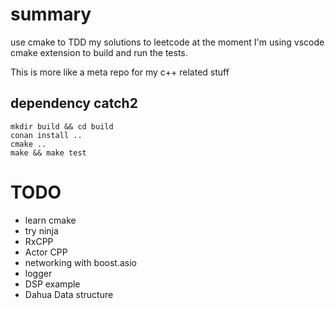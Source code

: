 # summary
use cmake to TDD my solutions to leetcode
at the moment I'm using vscode cmake extension
to build and run the tests.

This is more like a meta repo for my c++ related stuff

## dependency catch2
```
mkdir build && cd build
conan install ..
cmake ..
make && make test
```

# TODO
* learn cmake
* try ninja
* RxCPP
* Actor CPP
* networking with boost.asio
* logger
* DSP example
* Dahua Data structure
